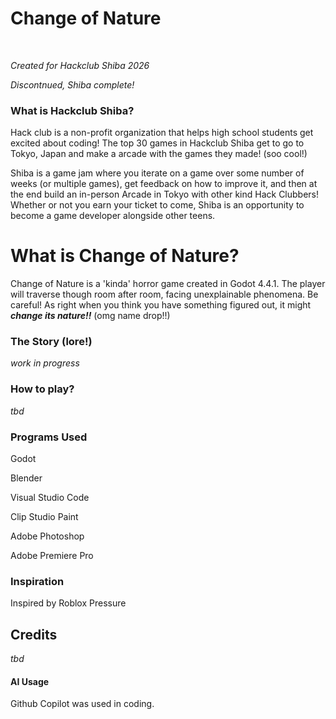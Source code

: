 # Change of Nature

<br/>

*Created for Hackclub Shiba 2026*

*Discontnued, Shiba complete!*

### What is Hackclub Shiba?

Hack club is a non-profit organization that helps high school students get excited about coding! The top 30 games in Hackclub Shiba get to go to Tokyo, Japan and make a arcade with the games they made! (soo cool!)

Shiba is a game jam where you iterate on a game over some number of weeks (or multiple games), get feedback on how to improve it, and then at the end build an in-person Arcade in Tokyo with other kind Hack Clubbers!
Whether or not you earn your ticket to come, Shiba is an opportunity to become a game developer alongside other teens. 

# What is Change of Nature?

Change of Nature is a 'kinda' horror game created in Godot 4.4.1. The player will traverse though room after room, facing unexplainable phenomena. Be careful! As right when you think you have something figured out, it might ***change its nature!!*** (omg name drop!!)

### The Story (lore!)

*work in progress*

### How to play?

*tbd*

### Programs Used

Godot

Blender

Visual Studio Code

Clip Studio Paint

Adobe Photoshop

Adobe Premiere Pro

### Inspiration

Inspired by Roblox Pressure

## Credits

*tbd*

#### AI Usage

Github Copilot was used in coding.
